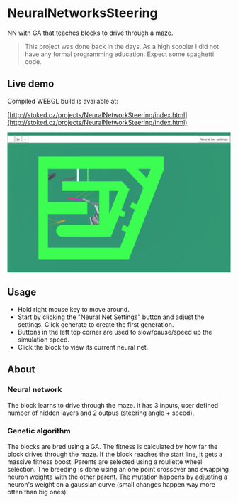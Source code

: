 # NeuralNetworksSteering
NN with GA that teaches blocks to drive through a maze. 

>This project was done back in the days. As a high scooler I did not have any formal programming education. Expect some spaghetti code.


## Live demo
Compiled WEBGL build is available at:

[http://stoked.cz/projects/NeuralNetworkSteering/index.html](http://stoked.cz/projects/NeuralNetworkSteering/index.html)

![Demo printscreen](printscreen.jpg)

## Usage 
- Hold right mouse key to move around.
- Start by clicking the "Neural Net Settings" button and adjust the settings. Click generate to create the first generation.
- Buttons in the left top corner are used to slow/pause/speed up the simulation speed.
- Click the block to view its current neural net.

## About
### Neural network
The block learns to drive through the maze. It has 3 inputs, user defined number of hidden layers and 2 outpus (steering angle + speed).

### Genetic algorithm
The blocks are bred using a GA. The fitness is calculated by how far the block drives through the maze. If the block reaches the start line, it gets a massive fitness boost. Parents are selected using a roullette wheel selection. The breeding is done using an one point crossover and swapping neuron weighta with the other parent. The mutation happens by adjusting a neuron's weight on a gaussian curve (small changes happen way more often than big ones).



